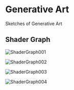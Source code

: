 # Generative Art
Sketches of Generative Art

## Shader Graph

![ShaderGraph001](https://github.com/koji/generative-art/blob/master/ShaderGraph/gifs/ShaderGraph001.gif)


![ShaderGraph002](https://github.com/koji/generative-art/blob/master/ShaderGraph/gifs/ShaderGraph002.gif)


![ShaderGraph003](https://github.com/koji/generative-art/blob/master/ShaderGraph/gifs/ShaderGraph003.gif)


![ShaderGraph004](https://github.com/koji/generative-art/blob/master/ShaderGraph/gifs/ShaderGraph004.gif)
